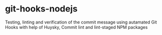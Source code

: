 # git-hooks-nodejs

Testing, linting and verification of the commit message using autamated Git Hooks with help of Huysky, Commit lint and lint-staged NPM packages
